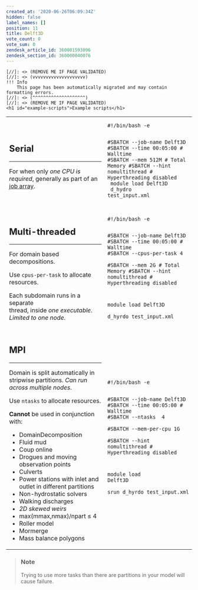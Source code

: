 ```yaml
---
created_at: '2020-06-26T06:09:34Z'
hidden: false
label_names: []
position: 11
title: Delft3D
vote_count: 0
vote_sum: 0
zendesk_article_id: 360001593096
zendesk_section_id: 360000040076
---
```



    [//]: <> (REMOVE ME IF PAGE VALIDATED)
    [//]: <> (vvvvvvvvvvvvvvvvvvvv)
    !!! Info
        This page has been automatically migrated and may contain formatting errors.
    [//]: <> (^^^^^^^^^^^^^^^^^^^^)
    [//]: <> (REMOVE ME IF PAGE VALIDATED)
    <h1 id="example-scripts">Example scripts</h1>
<table>
<tbody>
<tr>
<td style="width: 506px;">
<h2>Serial</h2>
<hr>
<p>For when only <dfn class="dictionary-of-numbers">one CPU is required</dfn>, generally as part of an <a href="https://support.nesi.org.nz/hc/en-gb/articles/360000690275-Parallel-Execution#t_array" target="_self">job array</a>.</p>
</td>
<td style="width: 163px;">
<pre><code class="bash">#!/bin/bash -e

#SBATCH --job-name      Delft3D<br>#SBATCH --time          00:05:00       # Walltime
#SBATCH --mem           512M           # Total Memory
#SBATCH --hint          nomultithread  # Hyperthreading disabled<br>
module load Delft3D<br>
d_hydro test_input.xml<br></code></pre>
</td>
</tr>
<tr>
<td style="width: 506px;">
<h2>Multi-threaded </h2>
<hr>
<p><span class="wysiwyg-color-black">For domain based decompositions.</span></p>
<p><span class="wysiwyg-color-black">Use <code class="bash">cpus-per-task</code> to allocate resources.</span></p>
<p>Each subdomain runs in a separate<br>thread, inside <dfn class="dictionary-of-numbers">one executable</dfn>. <em>Limited to <dfn class="dictionary-of-numbers">one node</dfn>.</em></p>
</td>
<td style="width: 163px;">
<pre><code class="bash">#!/bin/bash -e

#SBATCH --job-name      Delft3D <br>#SBATCH --time          00:05:00       # Walltime
#SBATCH --<span class="wysiwyg-color-red">cpus-per-task </span>4              
#SBATCH --mem           2G             # Total Memory
#SBATCH --hint          nomultithread  # Hyperthreading disabled

module load Delft3D<br><br>d_hyrdo test_input.xml</code></pre>
</td>
</tr>
<tr>
<td style="width: 506px;">
<h2>MPI</h2>
<hr>
<p>Domain is split automatically in stripwise partitions. <em>Can run across multiple nodes.</em></p>
<p>Use <code class="bash">ntasks</code> to allocate resources.</p>
<p><strong>Cannot</strong> be used in conjunction with:</p>
<ul>
<li>DomainDecomposition</li>
<li>Fluid mud</li>
<li>Coup online</li>
<li>Drogues and moving observation points</li>
<li>Culverts</li>
<li>Power stations with inlet and outlet in different partitions</li>
<li>Non-hydrostatic solvers</li>
<li>Walking discharges</li>
<li><dfn class="dictionary-of-numbers">2D skewed weirs</dfn></li>
<li>max(mmax,nmax)/npart ≤ 4</li>
<li>Roller model</li>
<li>Mormerge</li>
<li>Mass balance polygons</li>
</ul>
</td>
<td style="width: 163px;">
<pre><code class="bash">#!/bin/bash -e

#SBATCH --job-name      Delft3D <br>#SBATCH --time          00:05:00       # Walltime
#SBATCH --<span class="wysiwyg-color-red">ntasks       </span> 4              
#SBATCH --<span class="wysiwyg-color-red">mem-per-cpu</span>   1G             
#SBATCH --hint          nomultithread  # Hyperthreading disabled

module load Delft3D<br><br><span class="wysiwyg-color-red">srun</span> d_hyrdo test_input.xml</code></pre>
</td>
</tr>
</tbody>
</table>
<blockquote class="blockquote-warning">
<h3 id="prerequisites">Note</h3>
<p>Trying to use more tasks than there are partitions in your model will cause failure.</p>
</blockquote>
